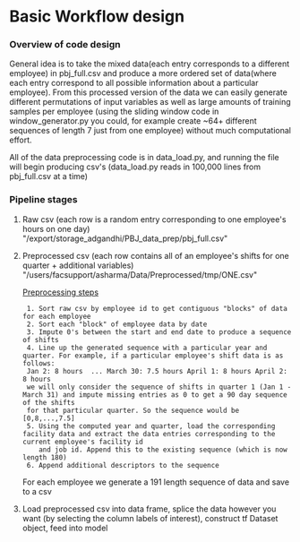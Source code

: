 # Basic Workflow design

### Overview of code design
General idea is to take the mixed data(each entry corresponds to a different employee) in pbj_full.csv and produce a more ordered set of data(where each entry correspond to all possible information about a particular employee). From this processed version of the data we can easily generate different permutations of input variables as well as large amounts of training samples per employee (using the sliding window code in window_generator.py you could, for example create ~64+ different sequences of length 7 just from one employee) without much computational effort. 

All of the data preprocessing code is in data_load.py, and running the file will begin producing csv's (data_load.py reads in 100,000 lines from pbj_full.csv at a time)

### Pipeline stages
1) Raw csv (each row is a random entry corresponding to one employee's hours on one day) "/export/storage_adgandhi/PBJ_data_prep/pbj_full.csv"
2) Preprocessed csv (each row contains all of an employee's shifts for one quarter + additional variables) "/users/facsupport/asharma/Data/Preprocessed/tmp/ONE.csv"

      <ins>Preprocessing steps</ins>
      
        1. Sort raw csv by employee id to get contiguous "blocks" of data for each employee
        2. Sort each "block" of employee data by date
        3. Impute 0's between the start and end date to produce a sequence of shifts
        4. Line up the generated sequence with a particular year and quarter. For example, if a particular employee's shift data is as follows: 
        Jan 2: 8 hours  ... March 30: 7.5 hours April 1: 8 hours April 2: 8 hours
        we will only consider the sequence of shifts in quarter 1 (Jan 1 - March 31) and impute missing entries as 0 to get a 90 day sequence of the shifts 
        for that particular quarter. So the sequence would be [0,8,...,7.5]
        5. Using the computed year and quarter, load the corresponding facility data and extract the data entries corresponding to the current employee's facility id
           and job id. Append this to the existing sequence (which is now length 180)
        6. Append additional descriptors to the sequence
    For each employee we generate a 191 length sequence of data and save to a csv
        
3) Load preprocessed csv into data frame, splice the data however you want (by selecting the column labels of interest), construct tf Dataset object, feed into model 
